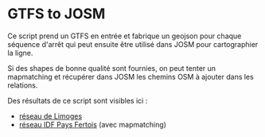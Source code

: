 # GTFS to JOSM

Ce script prend un GTFS en entrée et fabrique un geojson pour chaque séquence d'arrêt qui peut ensuite être utilisé dans JOSM pour cartographier la ligne.

Si des shapes de bonne qualité sont fournies, on peut tenter un mapmatching et récupérer dans JOSM les chemins OSM à ajouter dans les relations.

Des résultats de ce script sont visibles ici :
* [réseau de Limoges](https://github.com/nlehuby/jubilant-octo-broccoli/blob/master/Limoges/readme.md)
* [réseau IDF Pays Fertois](https://github.com/nlehuby/jubilant-octo-broccoli/blob/master/PaysFertois/readme.md) (avec mapmatching)
